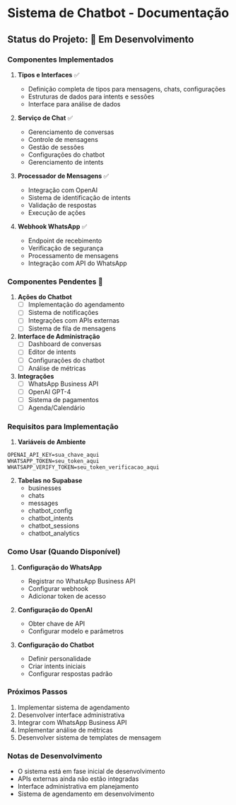 # Sistema de Chatbot - Documentação

## Status do Projeto: 🚧 Em Desenvolvimento

### Componentes Implementados

1. **Tipos e Interfaces** ✅
   - Definição completa de tipos para mensagens, chats, configurações
   - Estruturas de dados para intents e sessões
   - Interface para análise de dados

2. **Serviço de Chat** ✅
   - Gerenciamento de conversas
   - Controle de mensagens
   - Gestão de sessões
   - Configurações do chatbot
   - Gerenciamento de intents

3. **Processador de Mensagens** ✅
   - Integração com OpenAI
   - Sistema de identificação de intents
   - Validação de respostas
   - Execução de ações

4. **Webhook WhatsApp** ✅
   - Endpoint de recebimento
   - Verificação de segurança
   - Processamento de mensagens
   - Integração com API do WhatsApp

### Componentes Pendentes 🚧

1. **Ações do Chatbot**
   - [ ] Implementação do agendamento
   - [ ] Sistema de notificações
   - [ ] Integrações com APIs externas
   - [ ] Sistema de fila de mensagens

2. **Interface de Administração**
   - [ ] Dashboard de conversas
   - [ ] Editor de intents
   - [ ] Configurações do chatbot
   - [ ] Análise de métricas

3. **Integrações**
   - [ ] WhatsApp Business API
   - [ ] OpenAI GPT-4
   - [ ] Sistema de pagamentos
   - [ ] Agenda/Calendário

### Requisitos para Implementação

1. **Variáveis de Ambiente**
```env
OPENAI_API_KEY=sua_chave_aqui
WHATSAPP_TOKEN=seu_token_aqui
WHATSAPP_VERIFY_TOKEN=seu_token_verificacao_aqui
```

2. **Tabelas no Supabase**
   - businesses
   - chats
   - messages
   - chatbot_config
   - chatbot_intents
   - chatbot_sessions
   - chatbot_analytics

### Como Usar (Quando Disponível)

1. **Configuração do WhatsApp**
   - Registrar no WhatsApp Business API
   - Configurar webhook
   - Adicionar token de acesso

2. **Configuração do OpenAI**
   - Obter chave de API
   - Configurar modelo e parâmetros

3. **Configuração do Chatbot**
   - Definir personalidade
   - Criar intents iniciais
   - Configurar respostas padrão

### Próximos Passos

1. Implementar sistema de agendamento
2. Desenvolver interface administrativa
3. Integrar com WhatsApp Business API
4. Implementar análise de métricas
5. Desenvolver sistema de templates de mensagem

### Notas de Desenvolvimento

- O sistema está em fase inicial de desenvolvimento
- APIs externas ainda não estão integradas
- Interface administrativa em planejamento
- Sistema de agendamento em desenvolvimento
